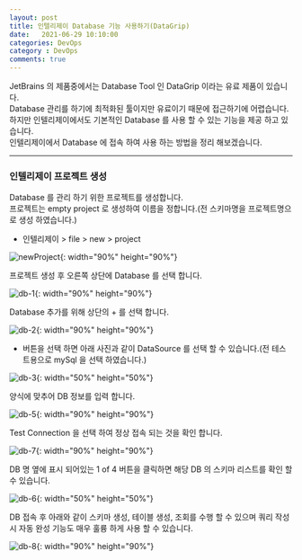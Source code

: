 ```yaml
---
layout: post
title: 인텔리제이 Database 기능 사용하기(DataGrip)
date:   2021-06-29 10:10:00
categories: DevOps
category : DevOps
comments: true 
---
```


JetBrains 의 제품중에서는 Database Tool 인 DataGrip 이라는 유료 제품이 있습니다.    
Database 관리를 하기에 최적화된 툴이지만 유료이기 때문에 접근하기에 어렵습니다.  
하지만 인텔리제이에서도 기본적인 Database 를 사용 할 수 있는 기능을 제공 하고 있습니다.  
인텔리제이에서 Database 에 접속 하여 사용 하는 방법을 정리 해보겠습니다.  

---

### 인텔리제이 프로젝트 생성

Database 를 관리 하기 위한 프로젝트를 생성합니다.  
프로젝트는 empty project 로 생성하여 이름을 정합니다.(전 스키마명을 프로젝트명으로 생성 하였습니다.)

- 인텔리제이 > file > new > project

![newProject](/img/intellij/newProject.png){: width="90%" height="90%"}

프로젝트 생성 후 오른쪽 상단에 Database 를 선택 합니다.

![db-1](/img/intellij/db-1.jpg){: width="90%" height="90%"}

Database 추가를 위해 상단의 + 를 선택 합니다.

![db-2](/img/intellij/db-2.jpg){: width="90%" height="90%"}

+ 버튼을 선택 하면 아래 사진과 같이 DataSource 를 선택 할 수 있습니다.(전 테스트용으로 mySql 을 선택 하였습니다.)

![db-3](/img/intellij/db-3.png){: width="50%" height="50%"}

양식에 맞추어 DB 정보를 입력 합니다.

![db-5](/img/intellij/db-5.png){: width="90%" height="90%"}

Test Connection 을 선택 하여 정상 접속 되는 것을 확인 합니다.

![db-7](/img/intellij/db-7.png){: width="90%" height="90%"}

DB 명 옆에 표시 되어있는 1 of 4 버튼을 클릭하면 해당 DB 의 스키마 리스트를 확인 할 수 있습니다.

![db-6](/img/intellij/db-6.png){: width="50%" height="50%"}

DB 접속 후 아래와 같이 스키마 생성, 테이블 생성, 조회를 수행 할 수 있으며 쿼리 작성시 자동 완성 기능도 매우 훌륭 하게 사용 할 수 있습니다.

![db-8](/img/intellij/db-8.png){: width="90%" height="90%"}




